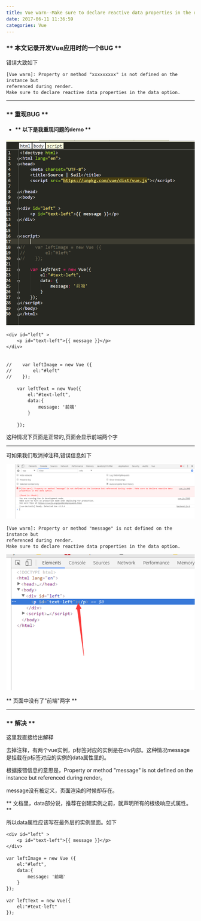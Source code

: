 ```yaml
---
title: Vue warn--Make sure to declare reactive data properties in the data option.
date: 2017-06-11 11:36:59
categories: Vue
---
```


### ** 本文记录开发Vue应用时的一个BUG **

错误大致如下
```
[Vue warn]: Property or method "xxxxxxxxx" is not defined on the instance but
referenced during render.
Make sure to declare reactive data properties in the data option.
```

*************************

### ** 重现BUG **

- #### ** 以下是我重现问题的demo **


![vue-warn-make-sure-to-declare-reactive-data-properties-in-the-data-option0.png](/img/Vue/vue-warn-make-sure-to-declare-reactive-data-properties-in-the-data-option0.png)


```
<div id="left" >
    <p id="text-left">{{ message }}</p>
</div>


//    var leftImage = new Vue ({
//        el:"#left"
//    });

    var leftText = new Vue({
        el:"#text-left",
        data:{
            message: '前端'
        }

    });
```

这种情况下页面是正常的,页面会显示前端两个字

********************

可如果我们取消掉注释,错误信息如下

![vue-warn-make-sure-to-declare-reactive-data-properties-in-the-data-option1.png](/img/Vue/vue-warn-make-sure-to-declare-reactive-data-properties-in-the-data-option1.png)

```
[Vue warn]: Property or method "message" is not defined on the instance but
referenced during render.
Make sure to declare reactive data properties in the data option.
```

![vue-warn-make-sure-to-declare-reactive-data-properties-in-the-data-option2.png](/img/Vue/vue-warn-make-sure-to-declare-reactive-data-properties-in-the-data-option2.png)


** 页面中没有了"前端"两字 **

******************

### ** 解决 **

<span class="under0">这里我直接给出解释</span>

去掉注释，有两个vue实例，p标签对应的实例是在div内部。这种情况message是挂载在p标签对应的实例的data属性里的。

根据报错信息的意思是，Property or method "message" is not defined on the instance but referenced during render。

message没有被定义，页面渲染的时候却存在。

<span class="under2"> ** 文档里，data部分说，推荐在创建实例之前，就声明所有的根级响应式属性。**</span>

所以data属性应该写在最外层的实例里面。如下

```
<div id="left" >
    <p id="text-left">{{ message }}</p>
</div>

var leftImage = new Vue ({
    el:"#left",
    data:{
        message: '前端'
    }
});

var leftText = new Vue({
    el:"#text-left"
});
```
